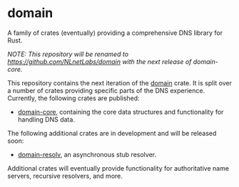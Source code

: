 # domain
A family of crates (eventually) providing a comprehensive DNS library for
Rust.

*NOTE: This repository will be renamed to https://github.com/NLnetLabs/domain
with the next release of domain-core.*

This repository contains the next iteration of the [domain] crate. It is
split over a number of crates providing specific parts of the DNS
experience. Currently, the following crates are published:

* [domain-core], containing the core data structures and functionality for
  handling DNS data.

The following additional crates are in development and will be released
soon:

* [domain-resolv], an asynchronous stub resolver.

Additional crates will eventually provide functionality for authoritative
name servers, recursive resolvers, and more.

[domain]: https://crates.io/crates/domain
[domain-core]: https://github.com/NLnetLabs/domain-core/tree/master/domain-core
[domain-resolv]: https://github.com/NLnetLabs/domain-core/tree/master/domain-resolv

